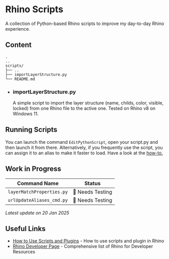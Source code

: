 # Rhino Scripts

A collection of Python-based Rhino scripts to improve my day-to-day Rhino experience.

## Content

```plaintext
.
..
scripts/
├── ..
├── importLayerStructure.py   
└── README.md
```

- ### importLayerStructure.py
  A simple script to import the layer structure (name, childs, color, visible, locked) from one Rhino file to the active one.
  Tested on Rhino v8 on Windows 11.

## Running Scripts
You can launch the command `EditPythonScript`, open your script.py and then launch it from there.
Alternatively, if you frequently use the script, you can assign it to an alias to make it faster to load.
Have a look at the [how-to.](https://github.com/simonefagini/Fluo-for-Rhino/blob/main/commands/AddingPlugins.md#adding-a-command-in-rhino-for-mac-os)




## Work in Progress

| Command Name                    | Status                       |
| ------------------------------- | ---------------------------- |
| `layerMatchProperties.py`           | :test_tube: Needs Testing  |
| `urlUpdateAliases_cmd.py`       | :test_tube: Needs Testing  |

 *Latest update on 20 Jan 2025*                      


## Useful Links
- [How to Use Scripts and Plugins](https://www.rhino3d.com/docs/guides/scripts-plugins/how-to-use/)  -  How to use scripts and plugin in Rhino
- [Rhino Developer Page](https://developer.rhino3d.com/)  - Comprehensive list of Rhino for Developer Resources

